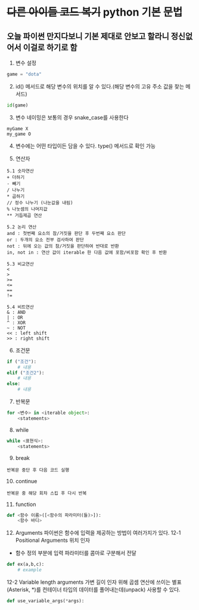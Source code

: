 # ~~다른 아이들 코드 복기~~ python 기본 문법
## 오늘 파이썬 만지다보니 기본 제대로 안보고 할라니 정신없어서 이걸로 하기로 함

1. 변수 설정
```python
game = "dota"
```
2. id() 메서드로 해당 변수의 위치를 알 수 있다.(해당 변수의 고유 주소 값을 찾는 메서드)
```python
id(game)
```
3. 변수 네이밍은 보통의 경우 snake_case를 사용한다
```
myGame X
my_game O
```
4. 변수에는 어떤 타입이든 담을 수 있다. type() 메서드로 확인 가능

5. 연산자
```
5.1 숫자연산
+ 더하기
- 빼기
/ 나누기
* 곱하기
// 정수 나누기 (나눈값을 내림)
% 나눗셈의 나머지값
** 거듭제곱 연산

5.2 논리 연산
and : 첫번째 요소의 참/거짓을 판단 후 두번째 요소 판단
or : 두개의 요소 전부 검사하여 판단
not : 뒤에 오는 값의 참/거짓을 판단하여 반대로 반환
in, not in : 연산 값이 iterable 한 다음 값에 포함/비포함 확인 후 반환

5.3 비교연산
<
>
>=
<=
==
!=

5.4 비트연산
& : AND
| : OR
^ : XOR
~ : NOT
<< : left shift
>> : right shift
```

6. 조건문
```python
if ("조건"):
    # 내용
elif ("조건2"):
    # 내용
else: 
    # 내용
```

7. 반복문
```python
for <변수> in <iterable object>:
	<statements>
```

8. while
```python
while <표현식>:
	<statements>
```
9. break
```
반복문 중단 후 다음 코드 실행
```
10. continue
```
반복문 중 해당 회차 스킵 후 다시 반복
```
11. function
```python
def <함수 이름>([<함수의 파라미터(들)>]):
	<함수 바디>
```

12. Arguments
파이썬은 함수에 입력을 제공하는 방법이 여러가지가 있다.
12-1 Positional Arguments 위치 인자
- 함수 정의 부분에 입력 파라미터를 콤마로 구분해서 전달
```python
def ex(a,b,c):
    # example
```

12-2 Variable length arguments 가변 길이 인자
위해 곱셈 연산에 쓰이는 별표 (Asterisk, *)를 컨테이너 타입의 데이터를 풀어내는데(unpack) 사용할 수 있다.
```python
def use_variable_args(*args):
```

